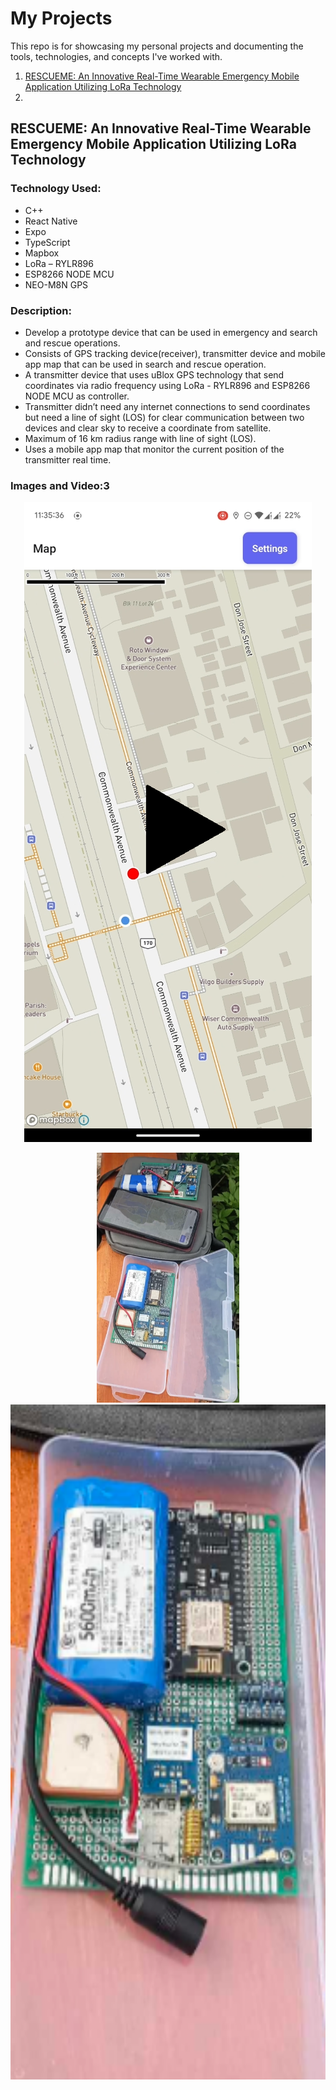 # My Projects
This repo is for showcasing my personal projects and documenting the tools, technologies, and concepts I've worked with.

1. [RESCUEME: An Innovative Real-Time Wearable Emergency Mobile Application Utilizing LoRa Technology](#rescueme-an-innovative-real-time-wearable-emergency-mobile-application-utilizing-lora-technology)
2. 


## RESCUEME: An Innovative Real-Time Wearable Emergency Mobile Application Utilizing LoRa Technology
### Technology Used:
- C++
- React Native
- Expo
- TypeScript
- Mapbox
- LoRa – RYLR896
- ESP8266 NODE MCU
- NEO-M8N GPS
### Description:
- Develop a prototype device that can be used in emergency and search and rescue operations.
- Consists of GPS tracking device(receiver), transmitter device and mobile app map that can be used in search and rescue operation.
- A transmitter device that uses uBlox GPS technology that send coordinates via radio frequency using LoRa - RYLR896 and ESP8266 NODE MCU as controller.
- Transmitter didn’t need any internet connections to send coordinates but need a line of sight (LOS) for clear communication between two devices and clear sky to receive a coordinate from satellite.
- Maximum of 16 km radius range with line of sight (LOS).
- Uses a mobile app map that monitor the current position of the transmitter real time.
### Images and Video:3
<p align="center">
  <a href="https://www.youtube.com/shorts/BjV5wS_tZSg">
    <img src="imagesAndVideos/imageRescueMe.png" />
  </a>
</p>
<p align="center">
  <img src="https://github.com/FindingShrek/Projects/blob/main/imagesAndVideos/prototype.png" height="400" alt="Prototype_1" />
  <img src="https://github.com/FindingShrek/Projects/blob/main/imagesAndVideos/prototype2.png" height="1080" alt="Prototype_2" />
</p>
